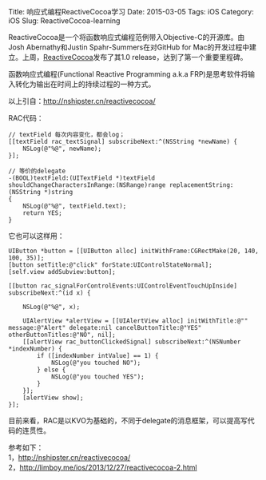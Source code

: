 Title: 响应式编程ReactiveCocoa学习
Date: 2015-03-05
Tags: iOS
Category: iOS
Slug: ReactiveCocoa-learning

ReactiveCocoa是一个将函数响应式编程范例带入Objective-C的开源库。由Josh Abernathy和Justin Spahr-Summers在对GitHub for Mac的开发过程中建立。上周，[ReactiveCocoa](https://github.com/ReactiveCocoa/ReactiveCocoa)发布了其1.0 release，达到了第一个重要里程碑。

函数响应式编程(Functional Reactive Programming a.k.a FRP)是思考软件将输入转化为输出在时间上的持续过程的一种方式。

以上引自：http://nshipster.cn/reactivecocoa/

RAC代码：
```objc
// textField 每次内容变化，都会log；
[[textField rac_textSignal] subscribeNext:^(NSString *newName) {
    NSLog(@"%@", newName);
}];

// 等价的delegate
-(BOOL)textField:(UITextField *)textField shouldChangeCharactersInRange:(NSRange)range replacementString:(NSString *)string
{
    NSLog(@"%@", textField.text);
    return YES;
}
```

它也可以这样用：
```objc
UIButton *button = [[UIButton alloc] initWithFrame:CGRectMake(20, 140, 100, 35)];
[button setTitle:@"click" forState:UIControlStateNormal];
[self.view addSubview:button];

[[button rac_signalForControlEvents:UIControlEventTouchUpInside] subscribeNext:^(id x) {

    NSLog(@"%@", x);

    UIAlertView *alertView = [[UIAlertView alloc] initWithTitle:@"" message:@"Alert" delegate:nil cancelButtonTitle:@"YES" otherButtonTitles:@"NO", nil];
    [[alertView rac_buttonClickedSignal] subscribeNext:^(NSNumber *indexNumber) {
        if ([indexNumber intValue] == 1) {
            NSLog(@"you touched NO");
        } else {
            NSLog(@"you touched YES");
        }
    }];
    [alertView show];
}];
```

目前来看，RAC是以KVO为基础的，不同于delegate的消息框架，可以提高写代码的连贯性。

参考如下：  
1，http://nshipster.cn/reactivecocoa/  
2，http://limboy.me/ios/2013/12/27/reactivecocoa-2.html
